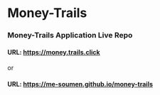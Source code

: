 # Money-Trails

### Money-Trails Application Live Repo

#### URL: https://money.trails.click
or
#### URL: https://me-soumen.github.io/money-trails
